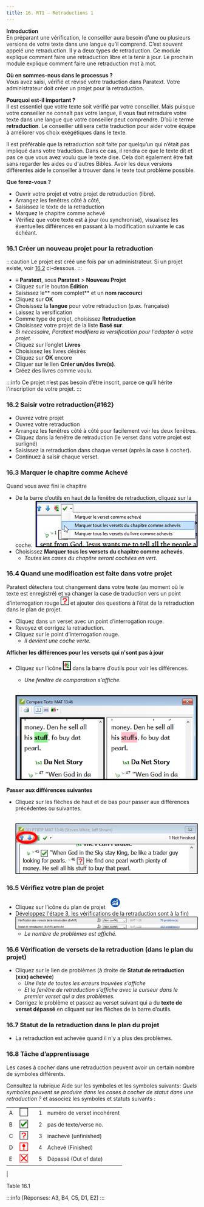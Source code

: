 ```yaml
---
title: 16. RT1 – Retraductions 1
---
```

**Introduction**  
En préparant une vérification, le conseiller aura besoin d’une ou plusieurs versions de votre texte dans une langue qu’il comprend. C’est souvent appelé une retraduction. Il y a deux types de retraduction. Ce module explique comment faire une retraduction libre et la tenir à jour. Le prochain module explique comment faire une retraduction mot à mot.

**Où en sommes-nous dans le processus ?**  
Vous avez saisi, vérifié et révisé votre traduction dans Paratext. Votre administrateur doit créer un projet pour la retraduction.

**Pourquoi est-il important ?**  
Il est essentiel que votre texte soit vérifié par votre conseiller. Mais puisque votre conseiller ne connaît pas votre langue, il vous faut retraduire votre texte dans une langue que votre conseiller peut comprendre. D’où le terme **retraduction**. Le conseiller utilisera cette traduction pour aider votre équipe à améliorer vos choix exégétiques dans le texte.

Il est préférable que la retraduction soit faite par quelqu’un qui n’était pas impliqué dans votre traduction. Dans ce cas, il rendra ce que le texte dit et pas ce que vous avez voulu que le texte dise. Cela doit également être fait sans regarder les aides ou d'autres Bibles. Avoir les deux versions différentes aide le conseiller à trouver dans le texte tout problème possible.

**Que ferez-vous ?**  
-  Ouvrir votre projet et votre projet de retraduction (libre).
-  Arrangez les fenêtres côté à côté,
-  Saisissez le texte de la retraduction
-  Marquez le chapitre comme achevé
-  Vérifiez que votre texte est à jour (ou synchronisé), visualisez les éventuelles différences en passant à la modification suivante le cas échéant.

### 16.1 Créer un nouveau projet pour la retraduction

:::caution
Le projet est créé une fois par un administrateur. Si un projet existe, voir [16.2](#162) ci-dessous. :::

-  **≡ Paratext**, sous **Paratext** \> **Nouveau Projet**
-  Cliquez sur le bouton **Édition**
-  Saisissez le** nom complet** et un **nom raccourci**
-  Cliquez sur **OK**
-  Choisissez la **langue** pour votre retraduction (p.ex. française)
-  Laissez la versification
-  Comme type de projet, choisissez **Retraduction** 
-  Choisissez votre projet de la liste **Basé sur**.  
  - *Si nécessaire, Paratext modifiera la versification pour l'adapter à votre projet.*  
-  Cliquez sur l’onglet **Livres**
-  Choisissez les livres désirés
-  Cliquez sur **OK** encore
-  Cliquer sur le lien **Créer un/des livre(s)**.
-  Créez des livres comme voulu.

:::info
Ce projet n’est pas besoin d’être inscrit, parce ce qu’il hérite l'inscription de votre projet.
:::

### 16.2 Saisir votre retraduction{#162}

-  Ouvrez votre projet
-  Ouvrez votre retraduction
-  Arrangez les fenêtres côté à côté pour facilement voir les deux fenêtres.
-  Cliquez dans la fenêtre de retraduction (le verset dans votre projet est surligné)
-  Saisissez la retraduction dans chaque verset (après la case à cocher).
-  Continuez à saisir chaque verset.

### 16.3 Marquer le chapitre comme Achevé

Quand vous avez fini le chapitre
-  De la barre d’outils en haut de la fenêtre de retraduction, cliquez sur la coche.
  ![](../media/fa91cc9ca5da7849a9d3521c106974f4.png)
-  Choisissez **Marquer tous les versets du chapitre comme achevés**.  
   -  *Toutes les cases du chapitre seront cochées en vert.*

### 16.4 Quand une modification est faite dans votre projet

Paratext détectera tout changement dans votre texte (au moment où le texte est enregistré) et va changer la case de traduction vers un point d’interrogation rouge ![](../media/fd2a2899133a5e6932581c91e4a3f0e3.png) et ajouter des questions à l’état de la retraduction dans le plan de projet.

-  Cliquez dans un verset avec un point d’interrogation rouge.
-  Revoyez et corrigez la retraduction.
-  Cliquez sur le point d’interrogation rouge.  
   -  *Il devient une coche verte.*

**Afficher les différences pour les versets qui n'sont pas à jour**  
-  Cliquez sur l’icône ![](../media/5b9af43b92e2984dfe2614a1d297c3dd.png) dans la barre d’outils pour voir les différences.  
   -  *Une fenêtre de comparaison s’affiche.*

    ![](../media/4c4861961bdc6b29ac2b12df524933af.png)

**Passer aux différences suivantes**  
-  Cliquez sur les flèches de haut et de bas pour passer aux différences précédentes ou suivantes.

    ![](../media/66e34d402a20c35065e728c76462356f.png)

### 16.5 Vérifiez votre plan de projet

-  Cliquez sur l’icône du plan de projet ![](../media/d4f73d4e85851f0a7038bdd7f203d5f5.png)
-  Développez l'étape 3, les vérifications de la retraduction sont à la fin)
   ![](../media/51e432962bdc525142b1e8b23fec5ebe.png)  
   -  *Le nombre de problèmes est affiché.*

### 16.6 Vérification de versets de la retraduction (dans le plan du projet)

-  Cliquez sur le lien de problèmes (à droite de **Statut de retraduction (xxx) achevée**)  
   -  *Une liste de toutes les erreurs trouvées s’affiche*
   - *Et la fenêtre de retraduction s’affiche avec le curseur dans le premier verset qui a des problèmes.*
-  Corrigez le problème et passez au verset suivant qui a du **texte de verset dépassé** en cliquant sur les flèches de la barre d’outils.

### 16.7 Statut de la retraduction dans **le plan du projet**

-  La retraduction est achevée quand il n'y a plus des problèmes.

### 16.8 Tâche d’apprentissage

Les cases à cocher dans une retraduction peuvent avoir un certain nombre de symboles différents.

Consultez la rubrique Aide sur les symboles et les symboles suivants: *Quels symboles peuvent se produire dans les cases à cocher de statut dans une retraduction ?* et associez les symboles et statuts suivants :

| | | | |  |
|---|-------------------------------------------------|---|---|-----------------------------|
| A | ![](../media/09b61c5c6d378fe5eb55993803e9fa62.png) |   | 1 | numéro de verset incohérent |
| B | ![](../media/137adc925e0bf657c630c10699ddc5f8.png) |   | 2 | pas de texte/verse no.      |
| C | ![](../media/82d0c3ada1245233d0d5fe0b4e650e44.png) |   | 3 | inachevé (unfinished)       |
| D | ![](../media/0cfc20f7ce5ae319c3aeb941e70fa482.png) |   | 4 | Achevé (Finished)           |
| E | ![](../media/aeb91707fa743aa95460a958d7f7f8f4.png) |   | 5 | Dépassé (Out of date)       |
|

Table 16.1

:::info
[Réponses: A3, B4, C5, D1, E2]
:::